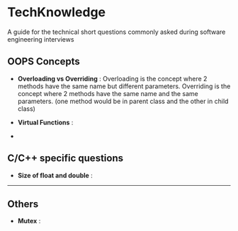 # TechKnowledge
A guide for the technical short questions commonly asked during software engineering interviews


## OOPS Concepts
* **Overloading vs Overriding** : Overloading is the concept where 2 methods have the same name but different parameters. Overriding is the concept where 2 methods have the same name and the same parameters. (one method would be in parent class and the other in child class)

* **Virtual Functions** :

*


## C/C++ specific questions
* **Size of float and double** :
* **


## Others
* **Mutex** :  